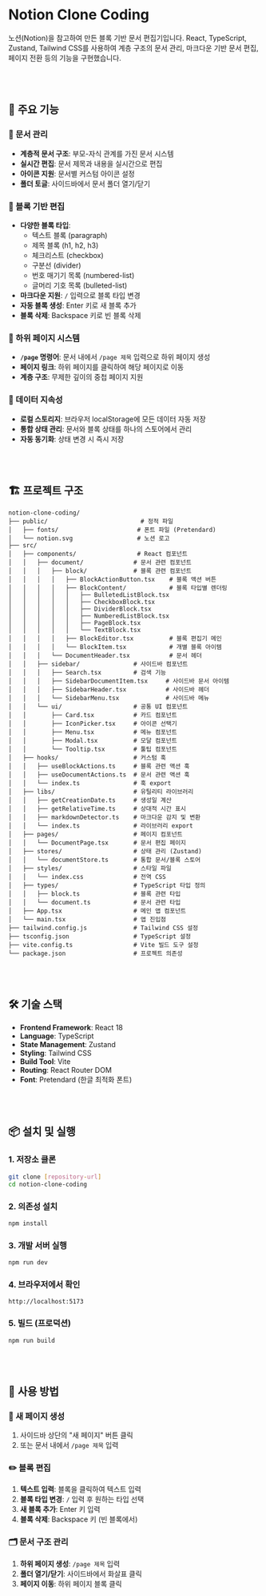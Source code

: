 # Notion Clone Coding

노션(Notion)을 참고하여 만든 블록 기반 문서 편집기입니다.
React, TypeScript, Zustand, Tailwind CSS를 사용하여 계층 구조의 문서 관리, 마크다운 기반 문서 편집, 페이지 전환 등의 기능을 구현했습니다.

<br />
<br />

## 🚀 주요 기능

### 📝 문서 관리

- **계층적 문서 구조**: 부모-자식 관계를 가진 문서 시스템
- **실시간 편집**: 문서 제목과 내용을 실시간으로 편집
- **아이콘 지원**: 문서별 커스텀 아이콘 설정
- **폴더 토글**: 사이드바에서 문서 폴더 열기/닫기

### 🧱 블록 기반 편집

- **다양한 블록 타입**:
  - 텍스트 블록 (paragraph)
  - 제목 블록 (h1, h2, h3)
  - 체크리스트 (checkbox)
  - 구분선 (divider)
  - 번호 매기기 목록 (numbered-list)
  - 글머리 기호 목록 (bulleted-list)
- **마크다운 지원**: `/` 입력으로 블록 타입 변경
- **자동 블록 생성**: Enter 키로 새 블록 추가
- **블록 삭제**: Backspace 키로 빈 블록 삭제

### 🔗 하위 페이지 시스템

- **`/page` 명령어**: 문서 내에서 `/page 제목` 입력으로 하위 페이지 생성
- **페이지 링크**: 하위 페이지를 클릭하여 해당 페이지로 이동
- **계층 구조**: 무제한 깊이의 중첩 페이지 지원

### 💾 데이터 지속성

- **로컬 스토리지**: 브라우저 localStorage에 모든 데이터 자동 저장
- **통합 상태 관리**: 문서와 블록 상태를 하나의 스토어에서 관리
- **자동 동기화**: 상태 변경 시 즉시 저장

<br />
<br />

## 🏗️ 프로젝트 구조

```
notion-clone-coding/
├── public/                          # 정적 파일
│   ├── fonts/                      # 폰트 파일 (Pretendard)
│   └── notion.svg                  # 노션 로고
├── src/
│   ├── components/                 # React 컴포넌트
│   │   ├── document/              # 문서 관련 컴포넌트
│   │   │   ├── block/             # 블록 관련 컴포넌트
│   │   │   │   ├── BlockActionButton.tsx    # 블록 액션 버튼
│   │   │   │   ├── BlockContent/            # 블록 타입별 렌더링
│   │   │   │   │   ├── BulletedListBlock.tsx
│   │   │   │   │   ├── CheckboxBlock.tsx
│   │   │   │   │   ├── DividerBlock.tsx
│   │   │   │   │   ├── NumberedListBlock.tsx
│   │   │   │   │   ├── PageBlock.tsx
│   │   │   │   │   └── TextBlock.tsx
│   │   │   │   ├── BlockEditor.tsx          # 블록 편집기 메인
│   │   │   │   └── BlockItem.tsx            # 개별 블록 아이템
│   │   │   └── DocumentHeader.tsx           # 문서 헤더
│   │   ├── sidebar/               # 사이드바 컴포넌트
│   │   │   ├── Search.tsx         # 검색 기능
│   │   │   ├── SidebarDocumentItem.tsx     # 사이드바 문서 아이템
│   │   │   ├── SidebarHeader.tsx           # 사이드바 헤더
│   │   │   └── SidebarMenu.tsx             # 사이드바 메뉴
│   │   └── ui/                    # 공통 UI 컴포넌트
│   │       ├── Card.tsx           # 카드 컴포넌트
│   │       ├── IconPicker.tsx     # 아이콘 선택기
│   │       ├── Menu.tsx           # 메뉴 컴포넌트
│   │       ├── Modal.tsx          # 모달 컴포넌트
│   │       └── Tooltip.tsx        # 툴팁 컴포넌트
│   ├── hooks/                     # 커스텀 훅
│   │   ├── useBlockActions.ts     # 블록 관련 액션 훅
│   │   ├── useDocumentActions.ts  # 문서 관련 액션 훅
│   │   └── index.ts               # 훅 export
│   ├── libs/                      # 유틸리티 라이브러리
│   │   ├── getCreationDate.ts     # 생성일 계산
│   │   ├── getRelativeTime.ts     # 상대적 시간 표시
│   │   ├── markdownDetector.ts    # 마크다운 감지 및 변환
│   │   └── index.ts               # 라이브러리 export
│   ├── pages/                     # 페이지 컴포넌트
│   │   └── DocumentPage.tsx       # 문서 편집 페이지
│   ├── stores/                    # 상태 관리 (Zustand)
│   │   └── documentStore.ts       # 통합 문서/블록 스토어
│   ├── styles/                    # 스타일 파일
│   │   └── index.css              # 전역 CSS
│   ├── types/                     # TypeScript 타입 정의
│   │   ├── block.ts               # 블록 관련 타입
│   │   └── document.ts            # 문서 관련 타입
│   ├── App.tsx                    # 메인 앱 컴포넌트
│   └── main.tsx                   # 앱 진입점
├── tailwind.config.js             # Tailwind CSS 설정
├── tsconfig.json                  # TypeScript 설정
├── vite.config.ts                 # Vite 빌드 도구 설정
└── package.json                   # 프로젝트 의존성
```

<br />
<br />

## 🛠️ 기술 스택

- **Frontend Framework**: React 18
- **Language**: TypeScript
- **State Management**: Zustand
- **Styling**: Tailwind CSS
- **Build Tool**: Vite
- **Routing**: React Router DOM
- **Font**: Pretendard (한글 최적화 폰트)

<br />
<br />

## 📦 설치 및 실행

### 1. 저장소 클론

```bash
git clone [repository-url]
cd notion-clone-coding
```

### 2. 의존성 설치

```bash
npm install
```

### 3. 개발 서버 실행

```bash
npm run dev
```

### 4. 브라우저에서 확인

```
http://localhost:5173
```

### 5. 빌드 (프로덕션)

```bash
npm run build
```

<br />
<br />

## 🎯 사용 방법

### 📄 새 페이지 생성

1. 사이드바 상단의 "새 페이지" 버튼 클릭
2. 또는 문서 내에서 `/page 제목` 입력

### ✏️ 블록 편집

1. **텍스트 입력**: 블록을 클릭하여 텍스트 입력
2. **블록 타입 변경**: `/` 입력 후 원하는 타입 선택
3. **새 블록 추가**: Enter 키 입력
4. **블록 삭제**: Backspace 키 (빈 블록에서)

### 🗂️ 문서 구조 관리

1. **하위 페이지 생성**: `/page 제목` 입력
2. **폴더 열기/닫기**: 사이드바에서 화살표 클릭
3. **페이지 이동**: 하위 페이지 블록 클릭
